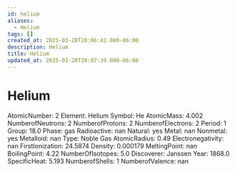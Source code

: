 ```yaml
---
id: helium
aliases:
  - Helium
tags: []
created_at: 2025-03-28T20:06:42.000-06:00
description: Helium
title: Helium
updated_at: 2025-03-28T20:07:39.000-06:00
---
```


# Helium
AtomicNumber: 2
Element: Helium
Symbol: He
AtomicMass: 4.002
NumberofNeutrons: 2
NumberofProtons: 2
NumberofElectrons: 2
Period: 1
Group: 18.0
Phase: gas
Radioactive: nan
Natural: yes
Metal: nan
Nonmetal: yes
Metalloid: nan
Type: Noble Gas
AtomicRadius: 0.49
Electronegativity: nan
FirstIonization: 24.5874
Density: 0.000179
MeltingPoint: nan
BoilingPoint: 4.22
NumberOfIsotopes: 5.0
Discoverer: Janssen
Year: 1868.0
SpecificHeat: 5.193
NumberofShells: 1
NumberofValence: nan
